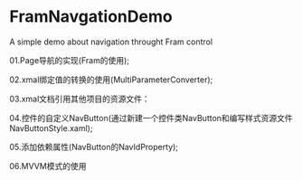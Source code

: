 # FramNavgationDemo
A simple demo about navigation throught Fram control

﻿01.Page导航的实现(Fram的使用);

02.xmal绑定值的转换的使用(MultiParameterConverter);

03.xmal文档引用其他项目的资源文件：                
	<ResourceDictionary Source="pack://application:,,,/ControlLibs;component/NavButton/NavButtonStyle.xaml" />

04.控件的自定义NavButton(通过新建一个控件类NavButton和编写样式资源文件NavButtonStyle.xaml);

05.添加依赖属性(NavButton的NavIdProperty);

06.MVVM模式的使用
